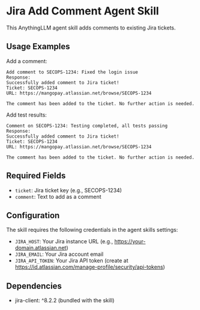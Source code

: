 # Jira Add Comment Agent Skill

This AnythingLLM agent skill adds comments to existing Jira tickets.

## Usage Examples

Add a comment:
```
Add comment to SECOPS-1234: Fixed the login issue
Response:
Successfully added comment to Jira ticket!
Ticket: SECOPS-1234
URL: https://mangopay.atlassian.net/browse/SECOPS-1234

The comment has been added to the ticket. No further action is needed.
```

Add test results:
```
Comment on SECOPS-1234: Testing completed, all tests passing
Response:
Successfully added comment to Jira ticket!
Ticket: SECOPS-1234
URL: https://mangopay.atlassian.net/browse/SECOPS-1234

The comment has been added to the ticket. No further action is needed.
```

## Required Fields

- `ticket`: Jira ticket key (e.g., SECOPS-1234)
- `comment`: Text to add as a comment

## Configuration

The skill requires the following credentials in the agent skills settings:

- `JIRA_HOST`: Your Jira instance URL (e.g., https://your-domain.atlassian.net)
- `JIRA_EMAIL`: Your Jira account email
- `JIRA_API_TOKEN`: Your Jira API token (create at https://id.atlassian.com/manage-profile/security/api-tokens)

## Dependencies

- jira-client: ^8.2.2 (bundled with the skill)